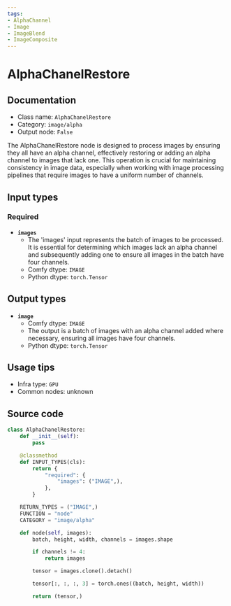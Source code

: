 ```yaml
---
tags:
- AlphaChannel
- Image
- ImageBlend
- ImageComposite
---
```


# AlphaChanelRestore
## Documentation
- Class name: `AlphaChanelRestore`
- Category: `image/alpha`
- Output node: `False`

The AlphaChanelRestore node is designed to process images by ensuring they all have an alpha channel, effectively restoring or adding an alpha channel to images that lack one. This operation is crucial for maintaining consistency in image data, especially when working with image processing pipelines that require images to have a uniform number of channels.
## Input types
### Required
- **`images`**
    - The 'images' input represents the batch of images to be processed. It is essential for determining which images lack an alpha channel and subsequently adding one to ensure all images in the batch have four channels.
    - Comfy dtype: `IMAGE`
    - Python dtype: `torch.Tensor`
## Output types
- **`image`**
    - Comfy dtype: `IMAGE`
    - The output is a batch of images with an alpha channel added where necessary, ensuring all images have four channels.
    - Python dtype: `torch.Tensor`
## Usage tips
- Infra type: `GPU`
- Common nodes: unknown


## Source code
```python
class AlphaChanelRestore:
    def __init__(self):
        pass

    @classmethod
    def INPUT_TYPES(cls):
        return {
            "required": {
                "images": ("IMAGE",),
            },
        }

    RETURN_TYPES = ("IMAGE",)
    FUNCTION = "node"
    CATEGORY = "image/alpha"

    def node(self, images):
        batch, height, width, channels = images.shape

        if channels != 4:
            return images

        tensor = images.clone().detach()

        tensor[:, :, :, 3] = torch.ones((batch, height, width))

        return (tensor,)

```
